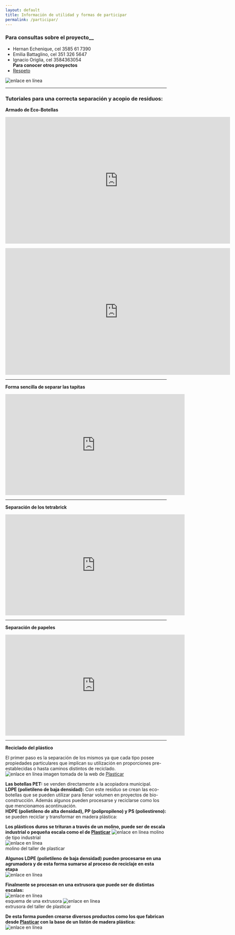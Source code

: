 ```yaml
---
layout: default
title: Información de utilidad y formas de participar
permalink: /participar/
---
```


### Para consultas sobre el proyecto__  
- Hernan Echenique, cel 3585 61 7390  
- Emilia Battaglino, cel 351 326 5647  
- Ignacio Origlia, cel 3584363054  
__Para conocer otros proyectos__  
- [Respeto](https://respeto.org.ar)  

![enlace en línea](/img/panfleto.jpeg)

---

### Tutoriales para una correcta separación y acopio de residuos:

__Armado de Eco-Botellas__

<iframe width="702" height="395" src="https://www.youtube.com/embed/o_Cpvr_62p4" frameborder="0" allow="accelerometer; autoplay; encrypted-media; gyroscope; picture-in-picture" allowfullscreen></iframe>

<p id="imgcentrada"> <iframe width="702" height="395" src="https://www.youtube.com/embed/n3fzEF3u7To" frameborder="0" allow="accelerometer; autoplay; encrypted-media; gyroscope; picture-in-picture" allowfullscreen></iframe> </p>

---

__Forma sencilla de separar las tapitas__

<iframe width="560" height="315" src="https://www.youtube.com/embed/znBfPu97dDw" frameborder="0" allow="accelerometer; autoplay; encrypted-media; gyroscope; picture-in-picture" allowfullscreen></iframe>

---

__Separación de los tetrabrick__
<iframe width="560" height="315" src="https://www.youtube.com/embed/0rOXM-eur6U" frameborder="0" allow="accelerometer; autoplay; encrypted-media; gyroscope; picture-in-picture" allowfullscreen></iframe>

---

__Separación de papeles__
<iframe width="560" height="315" src="https://www.youtube.com/embed/U3ObOyIO85Q" frameborder="0" allow="accelerometer; autoplay; encrypted-media; gyroscope; picture-in-picture" allowfullscreen></iframe>

---

__Reciclado del plástico__

El primer paso es la separación de los mismos ya que cada tipo posee propiedades particulares que implican su utilización en proporciones pre-establecidas o hasta caminos distintos de reciclado.  
![enlace en línea](/img/plasticos.png)
imagen tomada de la web de [Plasticar](https://www.plasticar.ml/proceso-plasticar)  

__Las botellas PET:__ se venden directamente a la acopiadora municipal.  
__LDPE (polietileno de baja densidad):__ Con este residuo se crean las eco-botellas que se pueden utilizar para llenar volumen en proyectos de bio-construcción. Además algunos pueden procesarse y reciclarse como los que mencionamos acontinuación.   
__HDPE (polietileno de alta densidad), PP (polipropileno) y PS (poliestireno):__ se pueden reciclar y transformar en madera plástica:

__Los plásticos duros se trituran a través de un molino, puede ser de escala industrial o pequeña escala como el de [Plasticar](https://www.plasticar.ml/#Productos)__
![enlace en línea](/img/molino1.jpg)
molino de tipo industrial  
![enlace en línea](/img/molino2.png)  
molino del taller de plasticar  

__Algunos LDPE (polietileno de baja densidad) pueden procesarse en una agrumadora y de esta forma sumarse al proceso de reciclaje en esta etapa__  
![enlace en línea](/img/agrumadora.jpg)

__Finalmente se procesan en una extrusora que puede ser de distintas escalas:__  
![enlace en línea](/img/extrusora.jpg)  
esquema de una extrusora
![enlace en línea](/img/Extrusora2.jpg)  
extrusora del taller de plasticar  

__De esta forma pueden crearse diversos productos como los que fabrican desde [Plasticar](https://www.plasticar.ml/#Productos) con la base de un listón de madera plástica:__  
![enlace en línea](/img/liston.png)  
